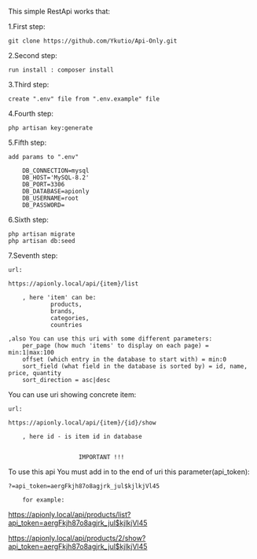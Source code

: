 This simple RestApi works that:

1.First step:

    git clone https://github.com/Ykutio/Api-Only.git
    
2.Second step:

    run install : composer install
    
3.Third step:

    create ".env" file from ".env.example" file
    
4.Fourth step:

    php artisan key:generate
    
5.Fifth step:

    add params to ".env"
    
        DB_CONNECTION=mysql
        DB_HOST='MySQL-8.2'
        DB_PORT=3306
        DB_DATABASE=apionly
        DB_USERNAME=root
        DB_PASSWORD= 
        
6.Sixth step:

    php artisan migrate
    php artisan db:seed
    
7.Seventh step:

    url:
    
    https://apionly.local/api/{item}/list
    
        , here 'item' can be:
                products,
                brands,
                categories,
                countries
                
    ,also You can use this uri with some different parameters:
        per_page (how much 'items' to display on each page) = min:1|max:100
        offset (which entry in the database to start with) = min:0
        sort_field (what field in the database is sorted by) = id, name, price, quantity
        sort_direction = asc|desc
    
You can use uri showing concrete item:

    url:
    
    https://apionly.local/api/{item}/{id}/show
    
        , here id - is item id in database


                        IMPORTANT !!!
    
 To use this api You must add in to the end of uri this parameter(api_token):
 
    ?=api_token=aergFkjh87o8agjrk_jul$kjlkjVl45
    
        for example:
        
 https://apionly.local/api/products/list?api_token=aergFkjh87o8agjrk_jul$kjlkjVl45
 
 https://apionly.local/api/products/2/show?api_token=aergFkjh87o8agjrk_jul$kjlkjVl45
